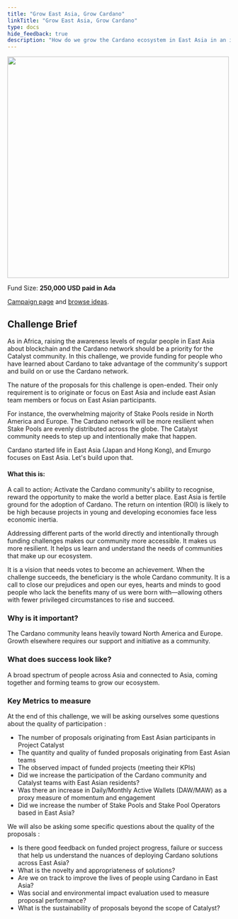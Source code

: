 ```yaml
---
title: "Grow East Asia, Grow Cardano"
linkTitle: "Grow East Asia, Grow Cardano"
type: docs
hide_feedback: true
description: "How do we grow the Cardano ecosystem in East Asia in an inclusive and supportive way? The same way we do in Africa, focused initiatives!"
---
```

<img src="https://cardano.ideascale.com/community-library/accounts/93/936143/Public/05-Grow-East-Asia-Grow-Cardano-ab0989.png" style="width:500px;height500px">

Fund Size: **250,000 USD paid in Ada**

[Campaign page](https://cardano.ideascale.com/c/campaigns/26602/about) and [browse ideas](https://cardano.ideascale.com/c/campaigns/26602/stage/stage-insightsharinge008b0/ideas/unspecified).

## Challenge Brief
As in Africa, raising the awareness levels of regular people in East Asia about blockchain and the Cardano network should be a priority for the Catalyst community. In this challenge, we provide funding for people who have learned about Cardano to take advantage of the community's support and build on or use the Cardano network.

The nature of the proposals for this challenge is open-ended. Their only requirement is to originate or focus on East Asia and include east Asian team members or focus on East Asian participants.

For instance, the overwhelming majority of Stake Pools reside in North America and Europe. The Cardano network will be more resilient when Stake Pools are evenly distributed across the globe. The Catalyst community needs to step up and intentionally make that happen.

Cardano started life in East Asia (Japan and Hong Kong), and Emurgo focuses on East Asia. Let's build upon that.

#### What this is:

A call to action; Activate the Cardano community's ability to recognise, reward the opportunity to make the world a better place. East Asia is fertile ground for the adoption of Cardano. The return on intention (ROI) is likely to be high because projects in young and developing economies face less economic inertia.

Addressing different parts of the world directly and intentionally through funding challenges makes our community more accessible. It makes us more resilient. It helps us learn and understand the needs of communities that make up our ecosystem.

It is a vision that needs votes to become an achievement. When the challenge succeeds, the beneficiary is the whole Cardano community. It is a call to close our prejudices and open our eyes, hearts and minds to good people who lack the benefits many of us were born with—allowing others with fewer privileged circumstances to rise and succeed.

### Why is it important?
The Cardano community leans heavily toward North America and Europe. Growth elsewhere requires our support and initiative as a community.

### What does success look like?
A broad spectrum of people across Asia and connected to Asia, coming together and forming teams to grow our ecosystem.

### Key Metrics to measure
At the end of this challenge, we will be asking ourselves some questions about the quality of participation :

- The number of proposals originating from East Asian participants in Project Catalyst
- The quantity and quality of funded proposals originating from East Asian teams
- The observed impact of funded projects (meeting their KPIs)
- Did we increase the participation of the Cardano community and Catalyst teams with East Asian residents?
- Was there an increase in Daily/Monthly Active Wallets (DAW/MAW) as a proxy measure of momentum and engagement
- Did we increase the number of Stake Pools and Stake Pool Operators based in East Asia?

We will also be asking some specific questions about the quality of the proposals :

- Is there good feedback on funded project progress, failure or success that help us understand the nuances of deploying Cardano solutions across East Asia?
- What is the novelty and appropriateness of solutions?
- Are we on track to improve the lives of people using Cardano in East Asia?
- Was social and environmental impact evaluation used to measure proposal performance?
- What is the sustainability of proposals beyond the scope of Catalyst?
